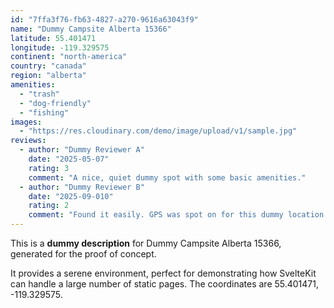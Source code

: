 ```yaml
---
id: "7ffa3f76-fb63-4827-a270-9616a63043f9"
name: "Dummy Campsite Alberta 15366"
latitude: 55.401471
longitude: -119.329575
continent: "north-america"
country: "canada"
region: "alberta"
amenities:
  - "trash"
  - "dog-friendly"
  - "fishing"
images:
  - "https://res.cloudinary.com/demo/image/upload/v1/sample.jpg"
reviews:
  - author: "Dummy Reviewer A"
    date: "2025-05-07"
    rating: 3
    comment: "A nice, quiet dummy spot with some basic amenities."
  - author: "Dummy Reviewer B"
    date: "2025-09-010"
    rating: 2
    comment: "Found it easily. GPS was spot on for this dummy location."
---
```


This is a **dummy description** for Dummy Campsite Alberta 15366, generated for the proof of concept.

It provides a serene environment, perfect for demonstrating how SvelteKit can handle a large number of static pages. The coordinates are 55.401471, -119.329575.
